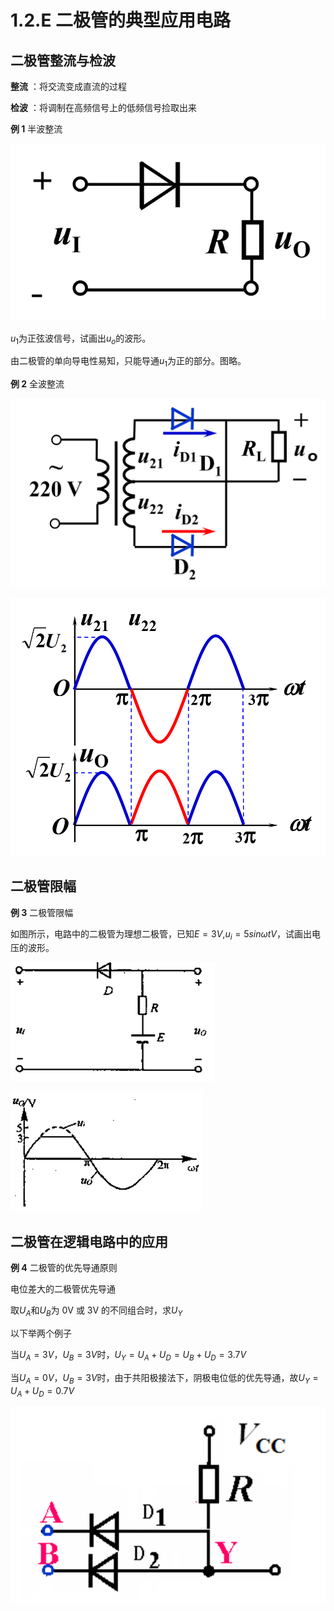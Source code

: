 # 1.2.E 二极管的典型应用电路

## 二极管整流与检波

**整流** ：将交流变成直流的过程

**检波** ：将调制在高频信号上的低频信号捡取出来

**例 1** 半波整流

![&medium 半波整流电路图](./images/半波整流电路图.png)

$u_1$为正弦波信号，试画出$u_o$的波形。

由二极管的单向导电性易知，只能导通$u_1$为正的部分。图略。

**例 2** 全波整流

![&medium 全波整流电路图](./images/全波整流电路图.png)

![&medium 全波整流图像](./images/全波整流图像.png)

## 二极管限幅

**例 3** 二极管限幅

如图所示，电路中的二极管为理想二极管，已知$E=3V$,$u_i=5sin \omega tV$，试画出电压的波形。

![&medium 二极管限幅电路图](./images/二极管限幅电路图.png)

![&medium 二极管限幅图像](./images/二极管限幅图像.png)

## 二极管在逻辑电路中的应用

**例 4** 二极管的优先导通原则

电位差大的二极管优先导通

取$U_A$和$U_B$为 0V 或 3V 的不同组合时，求$U_Y$

以下举两个例子

当$U_A=3V$，$U_B=3V$时，$U_Y=U_A+U_D=U_B+U_D=3.7V$

当$U_A=0V$，$U_B=3V$时，由于共阳极接法下，阴极电位低的优先导通，故$U_Y=U_A+U_D=0.7V$

![&medium 二极管的优先导通原则](./images/二极管的优先导通原则.png)
